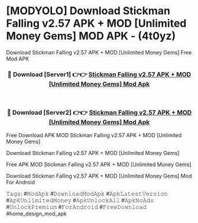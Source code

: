 # [MODYOLO] Download Stickman Falling v2.57 APK + MOD [Unlimited Money Gems] MOD APK - (4t0yz)
Download Stickman Falling v2.57 APK + MOD [Unlimited Money Gems] Free Mod APK

<div align="center">
<h3>🔴 Download [Server1] 👉👉 <a href="https://apk-comot.site?title=Stickman_Falling_v2.57_APK_+_MOD_[Unlimited_Money_Gems]">Stickman Falling v2.57 APK + MOD [Unlimited Money Gems] Mod Apk</a></h3><br>

<h3>🔴 Download [Server2] 👉👉 <a href="https://apk-comot.site?title=Stickman_Falling_v2.57_APK_+_MOD_[Unlimited_Money_Gems]">Stickman Falling v2.57 APK + MOD [Unlimited Money Gems] Mod Apk</a></h3>
</div>


Free Download APK MOD Stickman Falling v2.57 APK + MOD [Unlimited Money Gems]

Download Stickman Falling v2.57 APK + MOD [Unlimited Money Gems] 

Free APK MOD Stickman Falling v2.57 APK + MOD [Unlimited Money Gems] 

Download Stickman Falling v2.57 APK + MOD [Unlimited Money Gems] Mod For Android

𝚃𝚊𝚐𝚜: #𝙼𝚘𝚍𝙰𝚙𝚔 #𝙳𝚘𝚠𝚗𝚕𝚘𝚊𝚍𝙼𝚘𝚍𝙰𝚙𝚔 #𝙰𝚙𝚔𝙻𝚊𝚝𝚎𝚜𝚝𝚅𝚎𝚛𝚜𝚒𝚘𝚗 #𝙰𝚙𝚔𝚄𝚗𝚕𝚒𝚖𝚒𝚝𝚎𝚍𝙼𝚘𝚗𝚎𝚢 #𝙰𝚙𝚔𝚄𝚗𝚕𝚘𝚌𝚔𝙰𝚕𝚕 #𝙰𝚙𝚔𝙽𝚘𝙰𝚍𝚜 #𝚄𝚗𝚕𝚘𝚌𝚔𝙿𝚛𝚎𝚖𝚒𝚞𝚖 #𝙵𝚘𝚛𝙰𝚗𝚍𝚛𝚘𝚒𝚍 #𝙵𝚛𝚎𝚎𝙳𝚘𝚠𝚗𝚕𝚘𝚊𝚍 #home_design_mod_apk